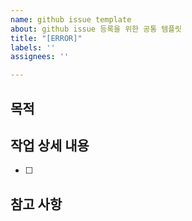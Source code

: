 ```yaml
---
name: github issue template
about: github issue 등록을 위한 공통 템플릿
title: "[ERROR]"
labels: ''
assignees: ''

---
```


## 목적
> 
## 작업 상세 내용
- [ ]
## 참고 사항
